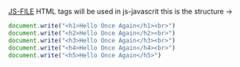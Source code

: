 [JS-FILE](../js/3-html.Tags.js)
HTML tags will be used in js-javascrit this is the structure ->

``` javascript 
document.write("<h1>Hello Once Again</h1><br>")
document.write("<h2>Hello Once Again</h2><br>")
document.write("<h3>Hello Once Again</h3><br>")
document.write("<h4>Hello Once Again</h4><br>")
document.write("<h5>Hello Once Again</h5>")
```
